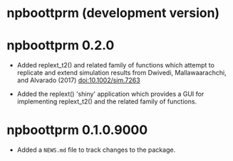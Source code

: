 # npboottprm (development version)

# npboottprm 0.2.0

* Added replext_t2() and related family of functions which attempt to replicate and
extend simulation results from Dwivedi, Mallawaarachchi, and Alvarado (2017) <doi:10.1002/sim.7263>

* Added the replext() 'shiny' application which provides a GUI for implementing
replext_t2() and the related family of functions.

# npboottprm 0.1.0.9000

* Added a `NEWS.md` file to track changes to the package.
